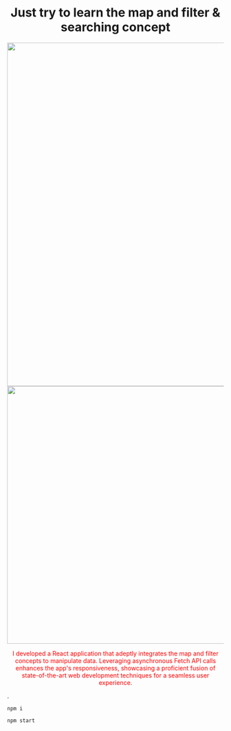 <div align="center"><h1> Just try to learn the map and filter & searching concept </h1></div>
<div align="center"><img width="800" src='https://res.cloudinary.com/practicaldev/image/fetch/s--RU3NMKs8--/c_imagga_scale,f_auto,fl_progressive,h_420,q_auto,w_1000/https://dev-to-uploads.s3.amazonaws.com/uploads/articles/oppoahbqul5175e51aup.PNG' /></div>
<!-- ![Screenshot (78)](https://github.com/MadhurChaturvedi/Filter-Map-Table/assets/93113162/28fd566b-1e39-454d-baa9-15d115b2a0c9) -->

<div align="center"><img width="600" src='https://github.com/MadhurChaturvedi/Filter-Map-Table/assets/93113162/28fd566b-1e39-454d-baa9-15d115b2a0c9' /></div>

<p align="center"><font color="red">
I developed a React application that adeptly integrates the map and filter concepts to manipulate data. Leveraging asynchronous Fetch API calls enhances the app's responsiveness, showcasing a proficient fusion of state-of-the-art web development techniques for a seamless user experience. </font></p>.

```node 
npm i
````
```javascript
npm start
````

